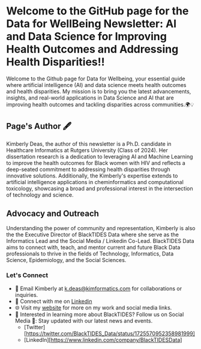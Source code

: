 # Welcome to the GitHub page for the Data for WellBeing Newsletter: AI and Data Science for Improving Health Outcomes and Addressing Health Disparities!!

Welcome to the Github page for Data for Wellbeing, your essential guide where artificial intelligence (AI) and data science meets health outcomes and health disparities. My mission is to bring you the latest advancements, insights, and real-world applications in Data Science and AI that are improving health outcomes and tackling disparities across communities.🌍💡

## Page's Author 🖋️
Kimberly Deas, the author of this newsletter is a Ph.D. candidate in Healthcare Informatics at Rutgers University (Class of 2024). Her dissertation research is a dedication to leveraging AI and Machine Learning to improve the health outcomes for Black women with HIV and reflects a deep-seated commitment to addressing health disparities through innovative solutions. Additionally, the Kimberly's expertise extends to artificial intelligence applications in cheminformatics and computational toxicology, showcasing a broad and professional interest in the intersection of technology and science.

## Advocacy and Outreach
Understanding the power of community and representation, Kimberly is also the the Executive Director of BlackTIDES Data where she serve as the Informatics Lead and the Social Media / Linkedin Co-Lead. BlackTIDES Data aims to connect with, teach, and mentor current and future Black Data professionals to thrive in the fields of Technology, Informatics, Data Science, Epidemiology, and the Social Sciences.

### Let's Connect
- 📧 Email Kimberly at [k.deas@kimformatics.com](mailto:k.deas@kimformatics.com) for collaborations or inquiries.
- 🔗 Connect with me on [Linkedin](https://www.linkedin.com/in/kimberlyd-d/)
- 🌐 Visit my [website](https://btdata.my.canva.site/kimformatics) for more on my work and social media links.
- 💼 Interested in learning more about BlackTIDES? Follow us on Social Media 📱: Stay updated with our latest news and events.
  - [Twitter][https://twitter.com/BlackTIDES_Data/status/1725570952358981999] 
  - [LinkedIn][https://www.linkedin.com/company/BlackTIDESData] 

